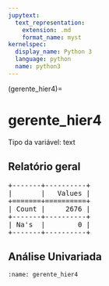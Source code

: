 ```yaml
--- 
jupytext:
  text_representation:
    extension: .md
    format_name: myst
kernelspec:
  display_name: Python 3
  language: python
  name: python3
---
```


(gerente_hier4)= 

# gerente_hier4
Tipo da variável: text
## Relatório geral

<pre>
+-------+----------+
|       |   Values |
+=======+==========+
| Count |     2676 |
+-------+----------+
| Na's  |        0 |
+-------+----------+
</pre>



## Análise Univariada




```{figure} ../../../assets/img/gerente_hier4/gerente_hier4.png
:name: gerente_hier4
```

